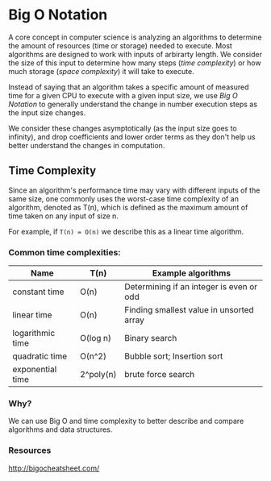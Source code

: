 # Big O Notation

A core concept in computer science is analyzing an algorithms to determine the amount of resources (time or storage) needed to execute. Most algorithms are designed to work with inputs of arbirarty length. We consider the size of this input to determine how many steps (*time complexity*) or how much storage (*space complexity*) it will take to execute.

Instead of saying that an algorithm takes a specific amount of measured time for a given CPU to execute with a given input size, we use *Big O Notation* to generally understand the change in number execution steps as the input size changes.

We consider these changes asymptotically (as the input size goes to infinity), and drop coefficients and lower order terms as they don't help us better understand the changes in computation.

## Time Complexity

Since an algorithm's performance time may vary with different inputs of the same size, one commonly uses the worst-case time complexity of an algorithm, denoted as T(n), which is defined as the maximum amount of time taken on any input of size n.

For example, if `T(n) = O(n)` we describe this as a linear time algorithm.

### Common time complexities:

| Name | T(n) | Example algorithms |
| -- | -- | -- |
| constant time | O(n) | Determining if an integer is even or odd |
| linear time | O(n) | Finding smallest value in unsorted array |
| logarithmic time | O(log n) | Binary search |
| quadratic time | O(n^2) | Bubble sort; Insertion sort |
| exponential time | 2^poly(n) | brute force search |

### Why?

We can use Big O and time complexity to better describe and compare algorithms and data structures.

### Resources

http://bigocheatsheet.com/
